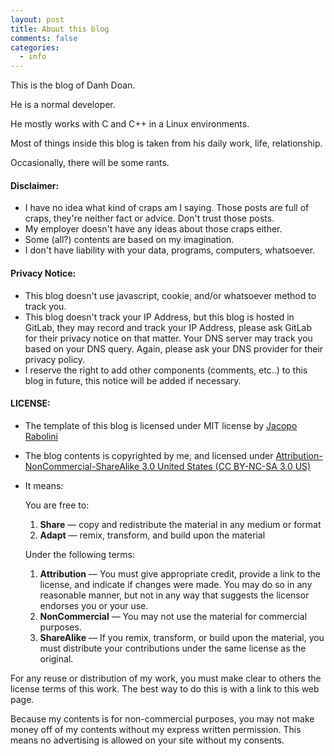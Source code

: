 ```yaml
---
layout: post
title: About this blog
comments: false
categories:
  - info
---
```


This is the blog of Danh Doan.

He is a normal developer.

He mostly works with C and C++ in a Linux environments.

Most of things inside this blog is taken from his daily work, life,
relationship.

Occasionally, there will be some rants.

#### Disclaimer:

- I have no idea what kind of craps am I saying.
Those posts are full of craps, they're neither fact or advice.
Don't trust those posts.
- My employer doesn't have any ideas about those craps either.
- Some (all?) contents are based on my imagination.
- I don't have liability with your data, programs, computers, whatsoever.

#### Privacy Notice:

- This blog doesn't use javascript, cookie, and/or whatsoever method to track you.
- This blog doesn't track your IP Address, but this blog is hosted in GitLab,
they may record and track your IP Address, please ask GitLab for their privacy
notice on that matter. Your DNS server may track you based on your DNS query.
Again, please ask your DNS provider for their privacy policy.
- I reserve the right to add other components (comments, etc..) to this blog
in future, this notice will be added if necessary.

#### LICENSE:

- The template of this blog is licensed under MIT license by [Jacopo Rabolini][1]
- The blog contents is copyrighted by me, and licensed under
[Attribution-NonCommercial-ShareAlike 3.0 United States (CC BY-NC-SA 3.0 US)][2]
- It means:

    You are free to:
    1. **Share** — copy and redistribute the material in any medium or format
    2. **Adapt** — remix, transform, and build upon the material

    Under the following terms:
    1. **Attribution** — You must give appropriate credit,
    provide a link to the license, and indicate if changes were made.
    You may do so in any reasonable manner,
    but not in any way that suggests the licensor endorses you or your use.
    2. **NonCommercial** — You may not use the material for commercial purposes.
    3. **ShareAlike** — If you remix, transform, or build upon the material,
    you must distribute your contributions under the same license as the original.

For any reuse or distribution of my work,
you must make clear to others the license terms of this work.
The best way to do this is with a link to this web page.

Because my contents is for non-commercial purposes,
you may not make money off of my contents without my express written permission.
This means no advertising is allowed on your site without my consents.

[1]: https://github.com/KingFelix/emerald
[2]: https://creativecommons.org/licenses/by-nc-sa/3.0/us/
